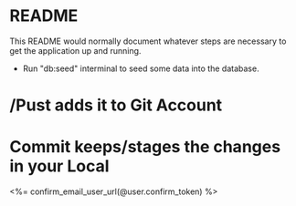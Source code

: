 # README

This README would normally document whatever steps are necessary to get the
application up and running.

* Run "db:seed" interminal to seed some data into the database.
# /Pust adds it to Git Account 
# Commit keeps/stages the changes in your Local

<%= confirm_email_user_url(@user.confirm_token) %>

<a href="/users/:id/@user.confirm_token/confirm_email"></a>